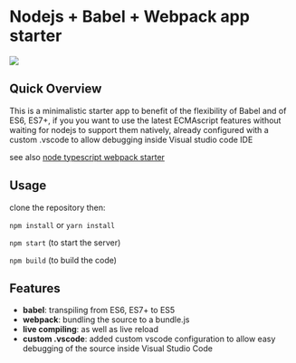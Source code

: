 # Nodejs + Babel + Webpack app starter

<img src="https://i.imgur.com/JhZtz0M.gif" />
<!--<img src="https://i.imgur.com/n9uRVyk.gif" />-->

## Quick Overview

This is a minimalistic starter app to benefit of the flexibility of Babel and of ES6, ES7+, if you you want to use the latest ECMAscript features without waiting for nodejs to support them natively, already configured with a custom .vscode to allow debugging inside Visual studio code IDE

see also [node typescript webpack starter](https://github.com/kinotto/node-typescript-webpack-starter)

## Usage

clone the repository then:

`npm install` or `yarn install`

`npm start` (to start the server)

`npm build` (to build the code)

## Features

- **babel**: transpiling from ES6, ES7+ to ES5
- **webpack**: bundling the source to a bundle.js
- **live compiling**: as well as live reload 
- **custom .vscode**: added custom vscode configuration to allow easy debugging of the source inside Visual Studio Code




